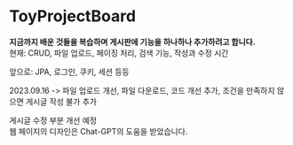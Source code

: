 # ToyProjectBoard
<strong>지금까지 배운 것들을 복습하며 게시판에 기능을 하나하나 추가하려고 합니다.</strong> <br>
현재: CRUD, 파일 업로드, 페이징 처리, 검색 기능, 작성과 수정 시간 <br>

앞으로: JPA, 로그인, 쿠키, 세션 등등

2023.09.16 -> 파일 업로드 개선, 파일 다운로드, 코드 개선 추가, 조건을 만족하지 않으면 게시글 작성 불가 추가

게시글 수정 부분 개선 예정
<br>
웹 페이지의 디자인은  Chat-GPT의 도움을 받았습니다.
